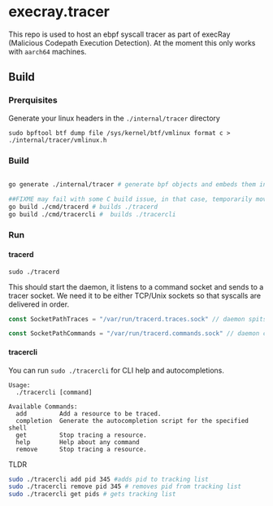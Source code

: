 # execray.tracer

This repo is used to host an ebpf syscall tracer as part of execRay (Malicious Codepath Execution Detection). At the moment this only works with `aarch64` machines.


## Build

### Prerquisites

Generate your linux headers in the `./internal/tracer` directory

`sudo bpftool btf dump file /sys/kernel/btf/vmlinux format c > ./internal/tracer/vmlinux.h`

### Build

```sh

go generate ./internal/tracer # generate bpf objects and embeds them in go binaries

##FIXME may fail with some C build issue, in that case, temporarily move tracer.bpf.c somewhere else
go build ./cmd/tracerd # builds ./tracerd
go build ./cmd/tracercli #  builds ./tracercli

```

### Run

#### tracerd

```
sudo ./tracerd
```
This should start the daemon, it listens to a command socket and sends to a tracer socket.
We need it to be either TCP/Unix sockets so that syscalls are delivered in order.

```go
const SocketPathTraces = "/var/run/tracerd.traces.sock" // daemon spits traced syscalls here (NEED to TEST)

const SocketPathCommands = "/var/run/tracerd.commands.sock" // daemon can be controlled via this socket
```

#### tracercli

You can run `sudo ./tracercli` for CLI help and autocompletions.

```
Usage:
  ./tracercli [command]

Available Commands:
  add         Add a resource to be traced.
  completion  Generate the autocompletion script for the specified shell
  get         Stop tracing a resource.
  help        Help about any command
  remove      Stop tracing a resource.
```

TLDR 

```bash
sudo ./tracercli add pid 345 #adds pid to tracking list
sudo ./tracercli remove pid 345 # removes pid from tracking list
sudo ./tracercli get pids # gets tracking list
```
